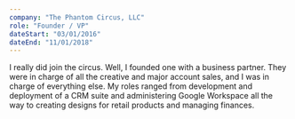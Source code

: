 ```yaml
---
company: "The Phantom Circus, LLC"
role: "Founder / VP"
dateStart: "03/01/2016"
dateEnd: "11/01/2018"
---
```


I really did join the circus.  Well, I founded one with a business partner.  They were in charge of all the creative and major account sales, and I was in charge of everything else.  My roles ranged from development and deployment of a CRM suite and administering Google Workspace all the way to creating designs for retail products and managing finances.  